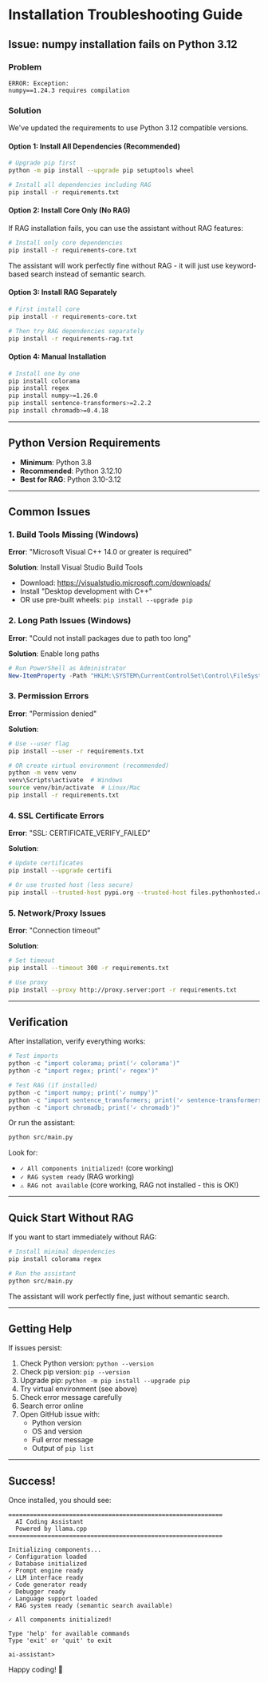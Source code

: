 # Installation Troubleshooting Guide

## Issue: numpy installation fails on Python 3.12

### Problem
```
ERROR: Exception:
numpy==1.24.3 requires compilation
```

### Solution

We've updated the requirements to use Python 3.12 compatible versions.

#### Option 1: Install All Dependencies (Recommended)
```bash
# Upgrade pip first
python -m pip install --upgrade pip setuptools wheel

# Install all dependencies including RAG
pip install -r requirements.txt
```

#### Option 2: Install Core Only (No RAG)
If RAG installation fails, you can use the assistant without RAG features:
```bash
# Install only core dependencies
pip install -r requirements-core.txt
```

The assistant will work perfectly fine without RAG - it will just use keyword-based search instead of semantic search.

#### Option 3: Install RAG Separately
```bash
# First install core
pip install -r requirements-core.txt

# Then try RAG dependencies separately
pip install -r requirements-rag.txt
```

#### Option 4: Manual Installation
```bash
# Install one by one
pip install colorama
pip install regex
pip install numpy>=1.26.0
pip install sentence-transformers>=2.2.2
pip install chromadb>=0.4.18
```

---

## Python Version Requirements

- **Minimum**: Python 3.8
- **Recommended**: Python 3.12.10
- **Best for RAG**: Python 3.10-3.12

---

## Common Issues

### 1. Build Tools Missing (Windows)

**Error**: "Microsoft Visual C++ 14.0 or greater is required"

**Solution**: Install Visual Studio Build Tools
- Download: https://visualstudio.microsoft.com/downloads/
- Install "Desktop development with C++"
- OR use pre-built wheels: `pip install --upgrade pip`

### 2. Long Path Issues (Windows)

**Error**: "Could not install packages due to path too long"

**Solution**: Enable long paths
```powershell
# Run PowerShell as Administrator
New-ItemProperty -Path "HKLM:\SYSTEM\CurrentControlSet\Control\FileSystem" -Name "LongPathsEnabled" -Value 1 -PropertyType DWORD -Force
```

### 3. Permission Errors

**Error**: "Permission denied"

**Solution**:
```bash
# Use --user flag
pip install --user -r requirements.txt

# OR create virtual environment (recommended)
python -m venv venv
venv\Scripts\activate  # Windows
source venv/bin/activate  # Linux/Mac
pip install -r requirements.txt
```

### 4. SSL Certificate Errors

**Error**: "SSL: CERTIFICATE_VERIFY_FAILED"

**Solution**:
```bash
# Update certificates
pip install --upgrade certifi

# Or use trusted host (less secure)
pip install --trusted-host pypi.org --trusted-host files.pythonhosted.org -r requirements.txt
```

### 5. Network/Proxy Issues

**Error**: "Connection timeout"

**Solution**:
```bash
# Set timeout
pip install --timeout 300 -r requirements.txt

# Use proxy
pip install --proxy http://proxy.server:port -r requirements.txt
```

---

## Verification

After installation, verify everything works:

```python
# Test imports
python -c "import colorama; print('✓ colorama')"
python -c "import regex; print('✓ regex')"

# Test RAG (if installed)
python -c "import numpy; print('✓ numpy')"
python -c "import sentence_transformers; print('✓ sentence-transformers')"
python -c "import chromadb; print('✓ chromadb')"
```

Or run the assistant:
```bash
python src/main.py
```

Look for:
- `✓ All components initialized!` (core working)
- `✓ RAG system ready` (RAG working)
- `⚠ RAG not available` (core working, RAG not installed - this is OK!)

---

## Quick Start Without RAG

If you want to start immediately without RAG:

```bash
# Install minimal dependencies
pip install colorama regex

# Run the assistant
python src/main.py
```

The assistant will work perfectly fine, just without semantic search.

---

## Getting Help

If issues persist:

1. Check Python version: `python --version`
2. Check pip version: `pip --version`
3. Upgrade pip: `python -m pip install --upgrade pip`
4. Try virtual environment (see above)
5. Check error message carefully
6. Search error online
7. Open GitHub issue with:
   - Python version
   - OS and version
   - Full error message
   - Output of `pip list`

---

## Success!

Once installed, you should see:

```
============================================================
  AI Coding Assistant
  Powered by llama.cpp
============================================================

Initializing components...
✓ Configuration loaded
✓ Database initialized
✓ Prompt engine ready
✓ LLM interface ready
✓ Code generator ready
✓ Debugger ready
✓ Language support loaded
✓ RAG system ready (semantic search available)

✓ All components initialized!

Type 'help' for available commands
Type 'exit' or 'quit' to exit

ai-assistant>
```

Happy coding! 🚀
